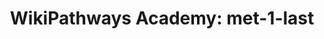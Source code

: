 ---
annotations:
- type: Pathway Ontology
  value: classic metabolic pathway
authors:
- ZDLech
description: Cholesterol is being synthetized from its precursor Acetyl-CoA in a chain
  of reactions constituting a mevalonate pathway.
last-edited: 2022-02-06
organisms:
- Homo sapiens
redirect_from:
- /index.php/Pathway:WP5163
- /instance/WP5163
schema-jsonld:
- '@context': https://schema.org/
  '@id': https://wikipathways.github.io/pathways/WP5163.html
  '@type': Dataset
  creator:
    '@type': Organization
    name: WikiPathways
  description: Cholesterol is being synthetized from its precursor Acetyl-CoA in a
    chain of reactions constituting a mevalonate pathway.
  keywords:
  - Mevalonic acid
  - Mevalonic acid-5P
  - 7-Dehydrocholesterol
  - HMGCS1
  - DHCR7
  - MSMO1
  - (S)-2,3-Epoxysqualene
  - Dimethylallyl pyrophosphate
  - PMVK
  - MVD
  - farnesyl pyrophosphate
  - SQLE
  - NSDHL
  - FDFT1
  - MVK
  - Geranyl-PP
  - Lanosterin
  - isopentenyl pyrophosphate
  - LSS
  - cholesterol
  - Mevalonic acid 5-pyrophosphate
  - HMG-CoA
  - FDPS
  - CYP51A1
  - Acetyl-CoA
  - IDI1
  - Squalene
  - SC5DL
  - HMGCR
  - Lathosterol
  license: CC0
  name: 'WikiPathways Academy: met-1-last'
seo: CreativeWork
title: 'WikiPathways Academy: met-1-last'
wpid: WP5163
---